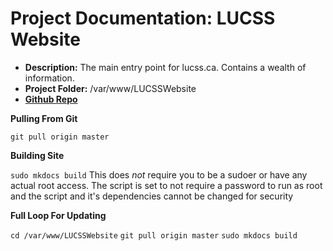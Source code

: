 Project Documentation: LUCSS Website
====================================

 - **Description:** The main entry point for lucss.ca. Contains a wealth of information.
 - **Project Folder:** /var/www/LUCSSWebsite
 - **[Github Repo](https://github.com/LakeheadUComputerScienceSociety/LUCSSWebsite)**

**Pulling From Git**

`git pull origin master`

**Building Site**

`sudo mkdocs build`
This does *not* require you to be a sudoer or have any actual root access. The script is set to not require a password to run as root and the script and it's dependencies cannot be changed for security

**Full Loop For Updating**

`cd /var/www/LUCSSWebsite`
`git pull origin master`
`sudo mkdocs build`


